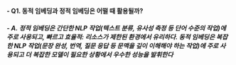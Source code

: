 #### - Q1. 동적 임베딩과 정적 임베딩은 어떨 때 활용될까? 
##### - A. 정적 임베딩은 간단한 NLP 작업(텍스트 분류, 유사성 측정 등 단어 수준의 작업)에 주로 사용되고, 빠르고 효율적: 리소스가 제한된 환경에서 유리하다. 동적 임베딩은 복잡한 NLP 작업(문장 완성, 번역, 질문 응답 등 문맥을 깊이 이해해야 하는 작업)에 주로 사용되고 더 복잡한 모델이 필요한 상황에서 우수한 성능을 발휘한다
